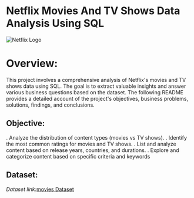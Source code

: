 # Netflix Movies And TV Shows Data Analysis Using SQL

![Netflix Logo](https://github.com/sharumathi-27/Netflix_Project_SQL/blob/main/Netflix_logo.jpg)

# Overview:
This project involves a comprehensive analysis of Netflix's movies and TV shows data using SQL. The goal is to extract valuable insights and answer various business questions based on the dataset. The following README provides a detailed account of the project's objectives, business problems, solutions, findings, and conclusions.

## Objective:
. Analyze the distribution of content types (movies vs TV shows).
. Identify the most common ratings for movies and TV shows.
. List and analyze content based on release years, countries, and durations.
. Explore and categorize content based on specific criteria and keywords

## Dataset:
*Dataset link:*[movies Dataset](https://www.kaggle.com/datasets/shivamb/netflix-shows?resource=download)
